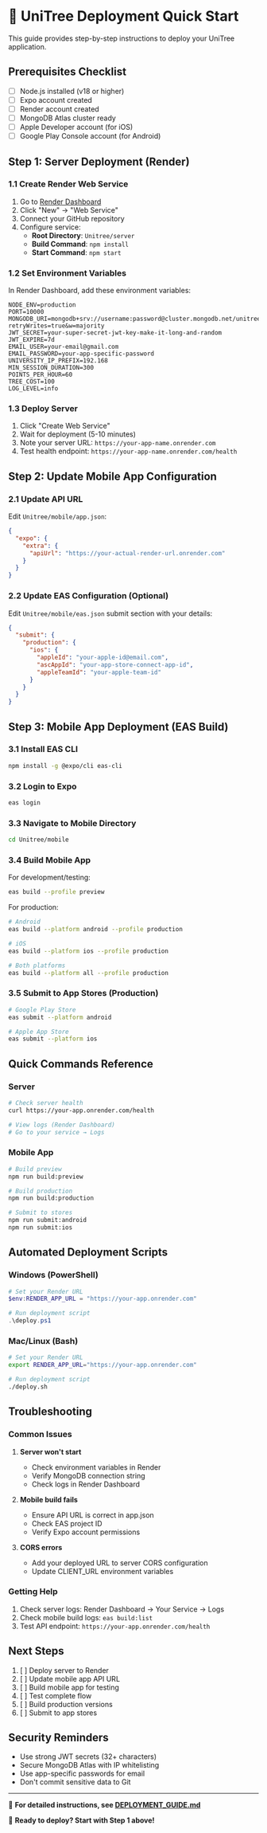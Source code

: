 # 🚀 UniTree Deployment Quick Start

This guide provides step-by-step instructions to deploy your UniTree application.

## Prerequisites Checklist

- [ ] Node.js installed (v18 or higher)
- [ ] Expo account created
- [ ] Render account created
- [ ] MongoDB Atlas cluster ready
- [ ] Apple Developer account (for iOS)
- [ ] Google Play Console account (for Android)

## Step 1: Server Deployment (Render)

### 1.1 Create Render Web Service
1. Go to [Render Dashboard](https://dashboard.render.com/)
2. Click "New" → "Web Service"
3. Connect your GitHub repository
4. Configure service:
   - **Root Directory**: `Unitree/server`
   - **Build Command**: `npm install`
   - **Start Command**: `npm start`

### 1.2 Set Environment Variables
In Render Dashboard, add these environment variables:

```
NODE_ENV=production
PORT=10000
MONGODB_URI=mongodb+srv://username:password@cluster.mongodb.net/unitree?retryWrites=true&w=majority
JWT_SECRET=your-super-secret-jwt-key-make-it-long-and-random
JWT_EXPIRE=7d
EMAIL_USER=your-email@gmail.com
EMAIL_PASSWORD=your-app-specific-password
UNIVERSITY_IP_PREFIX=192.168
MIN_SESSION_DURATION=300
POINTS_PER_HOUR=60
TREE_COST=100
LOG_LEVEL=info
```

### 1.3 Deploy Server
1. Click "Create Web Service"
2. Wait for deployment (5-10 minutes)
3. Note your server URL: `https://your-app-name.onrender.com`
4. Test health endpoint: `https://your-app-name.onrender.com/health`

## Step 2: Update Mobile App Configuration

### 2.1 Update API URL
Edit `Unitree/mobile/app.json`:
```json
{
  "expo": {
    "extra": {
      "apiUrl": "https://your-actual-render-url.onrender.com"
    }
  }
}
```

### 2.2 Update EAS Configuration (Optional)
Edit `Unitree/mobile/eas.json` submit section with your details:
```json
{
  "submit": {
    "production": {
      "ios": {
        "appleId": "your-apple-id@email.com",
        "ascAppId": "your-app-store-connect-app-id",
        "appleTeamId": "your-apple-team-id"
      }
    }
  }
}
```

## Step 3: Mobile App Deployment (EAS Build)

### 3.1 Install EAS CLI
```bash
npm install -g @expo/cli eas-cli
```

### 3.2 Login to Expo
```bash
eas login
```

### 3.3 Navigate to Mobile Directory
```bash
cd Unitree/mobile
```

### 3.4 Build Mobile App
For development/testing:
```bash
eas build --profile preview
```

For production:
```bash
# Android
eas build --platform android --profile production

# iOS
eas build --platform ios --profile production

# Both platforms
eas build --platform all --profile production
```

### 3.5 Submit to App Stores (Production)
```bash
# Google Play Store
eas submit --platform android

# Apple App Store
eas submit --platform ios
```

## Quick Commands Reference

### Server
```bash
# Check server health
curl https://your-app.onrender.com/health

# View logs (Render Dashboard)
# Go to your service → Logs
```

### Mobile App
```bash
# Build preview
npm run build:preview

# Build production
npm run build:production

# Submit to stores
npm run submit:android
npm run submit:ios
```

## Automated Deployment Scripts

### Windows (PowerShell)
```powershell
# Set your Render URL
$env:RENDER_APP_URL = "https://your-app.onrender.com"

# Run deployment script
.\deploy.ps1
```

### Mac/Linux (Bash)
```bash
# Set your Render URL
export RENDER_APP_URL="https://your-app.onrender.com"

# Run deployment script
./deploy.sh
```

## Troubleshooting

### Common Issues

1. **Server won't start**
   - Check environment variables in Render
   - Verify MongoDB connection string
   - Check logs in Render Dashboard

2. **Mobile build fails**
   - Ensure API URL is correct in app.json
   - Check EAS project ID
   - Verify Expo account permissions

3. **CORS errors**
   - Add your deployed URL to server CORS configuration
   - Update CLIENT_URL environment variables

### Getting Help

1. Check server logs: Render Dashboard → Your Service → Logs
2. Check mobile build logs: `eas build:list`
3. Test API endpoint: `https://your-app.onrender.com/health`

## Next Steps

1. [ ] Deploy server to Render
2. [ ] Update mobile app API URL
3. [ ] Build mobile app for testing
4. [ ] Test complete flow
5. [ ] Build production versions
6. [ ] Submit to app stores

## Security Reminders

- Use strong JWT secrets (32+ characters)
- Secure MongoDB Atlas with IP whitelisting
- Use app-specific passwords for email
- Don't commit sensitive data to Git

---

📖 **For detailed instructions, see [DEPLOYMENT_GUIDE.md](./DEPLOYMENT_GUIDE.md)**

🎯 **Ready to deploy? Start with Step 1 above!** 
